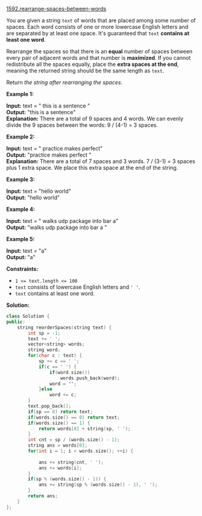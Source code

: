 [1592.rearrange-spaces-between-words](https://leetcode.com/problems/rearrange-spaces-between-words/)  

You are given a string `text` of words that are placed among some number of spaces. Each word consists of one or more lowercase English letters and are separated by at least one space. It's guaranteed that `text` **contains at least one word**.

Rearrange the spaces so that there is an **equal** number of spaces between every pair of adjacent words and that number is **maximized**. If you cannot redistribute all the spaces equally, place the **extra spaces at the end**, meaning the returned string should be the same length as `text`.

Return _the string after rearranging the spaces_.

**Example 1:**

  
**Input:** text = "  this   is  a sentence "  
**Output:** "this   is   a   sentence"  
**Explanation:** There are a total of 9 spaces and 4 words. We can evenly divide the 9 spaces between the words: 9 / (4-1) = 3 spaces.  

**Example 2:**

  
**Input:** text = " practice   makes   perfect"  
**Output:** "practice   makes   perfect "  
**Explanation:** There are a total of 7 spaces and 3 words. 7 / (3-1) = 3 spaces plus 1 extra space. We place this extra space at the end of the string.  

**Example 3:**

  
**Input:** text = "hello   world"  
**Output:** "hello   world"  

**Example 4:**

  
**Input:** text = "  walks  udp package   into  bar a"  
**Output:** "walks  udp  package  into  bar  a "  

**Example 5:**

  
**Input:** text = "a"  
**Output:** "a"  

**Constraints:**

*   `1 <= text.length <= 100`
*   `text` consists of lowercase English letters and `' '`.
*   `text` contains at least one word.  



**Solution:**  

```cpp
class Solution {
public:
    string reorderSpaces(string text) {
        int sp = -1;
        text += ' ';
        vector<string> words;
        string word;
        for(char c : text) {
            sp += c == ' ';
            if(c == ' ') {
                if(word.size())
                    words.push_back(word);
                word = "";
            }else
                word += c;
        }
        text.pop_back();
        if(sp == 0) return text;
        if(words.size() == 0) return text;
        if(words.size() == 1) {
            return words[0] + string(sp, ' ');
        }
        int cnt = sp / (words.size() - 1);
        string ans = words[0];
        for(int i = 1; i < words.size(); ++i) {
            
            ans += string(cnt, ' ');
            ans += words[i];
        }
        if(sp % (words.size() - 1)) {
            ans += string(sp % (words.size() - 1), ' ');
        }
        return ans;
    }
};
```
      